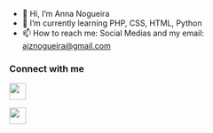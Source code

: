 - 👋 Hi, I’m Anna Nogueira
- 🌱 I’m currently learning PHP, CSS, HTML, Python
- 📫 How to reach me: Social Medias and my email: ajznogueira@gmail.com

### Connect with me

<div>
  <a href="https://twitter.com/anna__nogueira_" target="_blank"><img src="https://cdn.jsdelivr.net/gh/devicons/devicon/icons/twitter/twitter-original.svg" width="30" height="30"></a>
  
  <a href="https://www.instagram.com/anna_nogueiraa/" target="_blank"><img src="https://raw.githubusercontent.com/rahuldkjain/github-profile-readme-generator/master/src/images/icons/Social/instagram.svg" width="30" height="30"></a>
</div>
<!---
AnnaNog/AnnaNog is a ✨ special ✨ repository because its `README.md` (this file) appears on your GitHub profile.
You can click the Preview link to take a look at your changes.
--->
